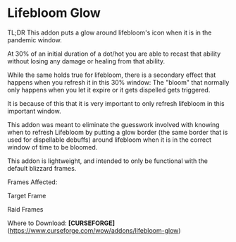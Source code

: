 # Lifebloom Glow

TL;DR This addon puts a glow around lifebloom's icon when it is in the pandemic window.

At 30% of an initial duration of a dot/hot you are able to recast that ability without losing any damage or healing from that ability.

While the same holds true for lifebloom, there is a secondary effect that happens when you refresh it in this 30% window: The "bloom" that normally only happens when you let it expire or it gets dispelled gets triggered.

It is because of this that it is very important to only refresh lifebloom in this important window.

This addon was meant to eliminate the guesswork involved with knowing when to refresh Lifebloom by putting a glow border (the same border that is used for dispellable debuffs) around lifebloom when it is in the correct window of time to be bloomed.

This addon is lightweight, and intended to only be functional with the default blizzard frames.

Frames Affected:

Target Frame

Raid Frames

Where to Download: **[CURSEFORGE]**(https://www.curseforge.com/wow/addons/lifebloom-glow)
